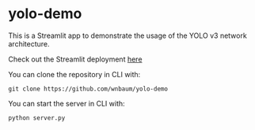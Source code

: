 # yolo-demo
This is a Streamlit app to demonstrate the usage of the YOLO v3 network architecture.

Check out the Streamlit deployment [here](https://share.streamlit.io/wnbaum/yolo-demo)

You can clone the repository in CLI with:
```
git clone https://github.com/wnbaum/yolo-demo
```

You can start the server in CLI with:
```
python server.py
```
